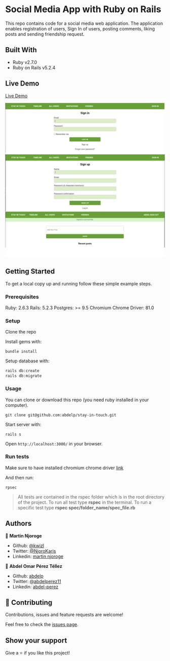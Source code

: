 # Social Media App with Ruby on Rails
This repo contains code for a social media web application. The application enables registration of users, Sign In of users, posting comments, liking posts and sending friendship request.

## Built With

- Ruby v2.7.0
- Ruby on Rails v5.2.4

## Live Demo

[Live Demo](https://social-media.herokuapp.com/)

![screenshot](./app/assets/images/app_screenshot.png)

## Getting Started

To get a local copy up and running follow these simple example steps.

### Prerequisites

Ruby: 2.6.3
Rails: 5.2.3
Postgres: >= 9.5
Chromium Chrome Driver: 81.0

### Setup

Clone the repo

Install gems with:

```
bundle install
```

Setup database with:

```
rails db:create
rails db:migrate
```


### Usage

You can clone or download this repo (you need ruby installed in your computer).

    git clone git@github.com:abdelp/stay-in-touch.git
Start server with:

```
rails s
```
Open `http://localhost:3000/` in your browser.


### Run tests

Make sure to have installed chromium chrome driver [link](https://chromedriver.chromium.org/downloads)

And then run:

```
rpsec
```

> All tests are contained in the rspec folder which is in the root directory of the project. To run all test type **rspec** in the terminal. To run a specific test type **rspec spec/folder_name/spec_file.rb**

## Authors

👤 **Martin Njoroge**

- Github: [@kwizl](https://github.com/kwizl)
- Twitter: [@NjoroKaris](https://twitter.com/NjoroKaris)
- Linkedin: [martin njoroge](https://www.linkedin.com/in/martin-njoroge-098774110/)

👤 **Abdel Omar Pérez Téllez**

- Github: [abdelp](https://github.com/abdelp)
- Twitter: [@abdelperez11](https://twitter.com/abdelperez11) 
- Linkedin: [abdel-perez](https://www.linkedin.com/in/abdel-perez/)

## 🤝 Contributing

Contributions, issues and feature requests are welcome!

Feel free to check the [issues page](issues/).

## Show your support

Give a ⭐️ if you like this project!

